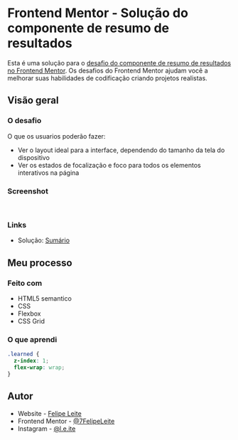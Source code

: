 # Frontend Mentor - Solução do componente de resumo de resultados

Esta é uma solução para o [desafio do componente de resumo de resultados no Frontend Mentor](https://www.frontendmentor.io/challenges/results-summary-component-CE_K6s0maV). Os desafios do Frontend Mentor ajudam você a melhorar suas habilidades de codificação criando projetos realistas.

## Visão geral

### O desafio

O que os usuarios poderão fazer:

- Ver o layout ideal para a interface, dependendo do tamanho da tela do dispositivo
- Ver os estados de focalização e foco para todos os elementos interativos na página

### Screenshot
<div align="center">
  <img href="screenshot/layout-pc.png">
  <img href="screenshot/layout-pc-hover.png">
  <img href="https://github.com/7FelipeLeite/projetcs-frontend-mentor/blob/main/summary/screenshot/layout-cell.png">
</div>

### Links
- Solução: [Sumário](https://7felipeleite.github.io/projetcs-frontend-mentor/summary/)

## Meu processo

### Feito com

- HTML5 semantico
- CSS
- Flexbox
- CSS Grid


### O que aprendi

```css
.learned {
  z-index: 1;
  flex-wrap: wrap;
}
```

## Autor

- Website - [Felipe Leite](https://github.com/7FelipeLeite)
- Frontend Mentor - [@7FelipeLeite](https://www.frontendmentor.io/profile/7FelipeLeite)
- Instagram - [@l.e.ite](https://www.instagram.com/l.e.ite)
